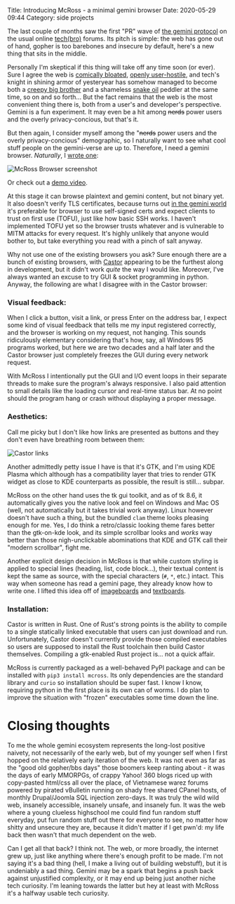 Title: Introducing McRoss - a minimal gemini browser
Date: 2020-05-29 09:44
Category: side projects


The last couple of months saw the first "PR" wave of [the gemini protocol][1]
on the usual online [tech][2][(bro)][3] forums. Its pitch is simple: the web
has gone out of hand, gopher is too barebones and insecure by default, here's a
new thing that sits in the middle.

Personally I'm skeptical if this thing will take off any time soon (or ever).
Sure I agree the web is [comically bloated][4], [openly user-hostile][5], and
tech's knight in shining armor of yesteryear has somehow managed to become both
a [creepy big brother][6] and a shameless [snake oil][7] peddler at the same
time, so on and so forth... But the fact remains that the web is the most
convenient thing there is, both from a user's and developer's perspective.
Gemini is a fun experiment. It may even be a hit among <strike>nerds</strike>
power users and the overly privacy-concious, but that's it.

But then again, I consider myself among the "<strike>nerds</strike> power users
and the overly privacy-concious" demographic, so I naturally want to see what
cool stuff people on the gemini-verse are up to. Therefore, I need a gemini
browser. _Naturally_, I [wrote one][12]:

![McRoss Browser screenshot](/images/mcross_01_screenshot.png)

Or check out a [demo video](https://sr.ht/~nhanb/mcross/).

At this stage it can browse plaintext and gemini content, but not binary yet.
It also doesn't verify TLS certificates, because turns out [in the gemini
world][11] it's preferable for browser to use self-signed certs and expect
clients to trust on first use (TOFU), just like how basic SSH works. I haven't
implemented TOFU yet so the browser trusts whatever and is vulnerable to MITM
attacks for every request. It's highly unlikely that anyone would bother to,
but take everything you read with a pinch of salt anyway.

Why not use one of the existing browsers you ask? Sure enough there are a bunch
of existing browsers, with [Castor][8] appearing to be the furthest along in
development, but it didn't work _quite_ the way I would like. Moreover, I've
always wanted an excuse to try GUI & socket programming in python. Anyway, the
following are what I disagree with in the Castor browser:

### Visual feedback:

When I click a button, visit a link, or press Enter on the address bar, I
expect some kind of visual feedback that tells me my input registered
correctly, and the browser is working on my request, not hanging. This sounds
ridiculously elementary considering that's how, say, all Windows 95 programs
worked, but here we are two decades and a half later and the Castor browser
just completely freezes the GUI during every network request.

With McRoss I intentionally put the GUI and I/O event loops in their separate
threads to make sure the program's always responsive. I also paid attention to
small details like the loading cursor and real-time status bar. At no point
should the program hang or crash without displaying a proper message.

### Aesthetics:

Call me picky but I don't like how links are presented as buttons and they
don't even have breathing room between them:

![Castor links](/images/mcross_02_castor.png)

Another admittedly petty issue I have is that it's GTK, and I'm using KDE
Plasma which although has a compatibility layer that tries to render GTK widget
as close to KDE counterparts as possible, the result is still... subpar.

McRoss on the other hand uses the tk gui toolkit, and as of tk 8.6, it
automatically gives you the native look and feel on Windows and Mac OS (well,
not automatically but it takes trivial work anyway). Linux however doesn't have
such a thing, but the bundled `clam` theme looks pleasing enough for me. Yes, I
do think a retro/classic looking theme fares better than the gtk-on-kde look,
and its simple scrollbar looks and _works_ way better than those
nigh-unclickable abominations that KDE and GTK call their "modern scrollbar",
fight me.

Another explicit design decision in McRoss is that while custom styling is
applied to special lines (heading, list, code block...), their textual content
is kept the same as source, with the special characters (`#`, `*`, etc.)
intact. This way when someone has read a gemini page, they already know how to
write one. I lifted this idea off of [imageboards][9] and [textboards][10].

### Installation:

Castor is written in Rust. One of Rust's strong points is the ability to
compile to a single statically linked executable that users can just download
and run. Unfortunately, Castor doesn't currently provide those compiled
executables so users are supposed to install the Rust toolchain then build
Castor themselves. Compiling a gtk-enabled Rust project is... not a quick
affair.

McRoss is currently packaged as a well-behaved PyPI package and can be
installed with `pip3 install mcross`. Its only dependencies are the standard
library and `curio` so installation should be super fast. I know I know,
requiring python in the first place is its own can of worms. I do plan to
improve the situation with "frozen" executables some time down the line.

# Closing thoughts

To me the whole gemini ecosystem represents the long-lost positive naivety, not
necessarily of the early web, but of my younger self when I first hopped on the
relatively early iteration of the web. It was not even as far as the "good old
gopher/bbs days" those boomers keep ranting about - it was the days of early
MMORPGs, of crappy Yahoo! 360 blogs riced up with copy-pasted html/css all over
the place, of Vietnamese warez forums powered by pirated vBulletin running on
shady free shared CPanel hosts, of monthly Drupal/Joomla SQL injection
zero-days. It was truly the wild wild web, insanely accessible, insanely
unsafe, and insanely fun. It was the web where a young clueless highschool me
could find fun random stuff everyday, put fun random stuff out there for
everyone to see, no matter how shitty and unsecure they are, because it didn't
matter if I get pwn'd: my life back then wasn't that much dependent on the web.

Can I get all that back? I think not. The web, or more broadly, the internet
grew up, just like anything where there's enough profit to be made. I'm not
saying it's a bad thing (hell, I make a living out of building webstuff), but
it is undeniably a sad thing. Gemini may be a spark that begins a push back
against unjustified complexity, or it may end up being just another niche tech
curiosity. I'm leaning towards the latter but hey at least with McRoss it's a
halfway usable tech curiosity.

[1]: https://gemini.circumlunar.space/
[2]: https://lobste.rs/s/79pu7o/gemini_protocol_inbetween_gopher_web
[3]: https://news.ycombinator.com/item?id=23042424
[4]: https://idlewords.com/talks/website_obesity.htm
[5]: https://neustadt.fr/essays/against-a-user-hostile-web/
[6]: https://www.theverge.com/2019/11/20/20974832/facebook-google-surveillance-data-assault-privacy-amnesty-international
[7]: https://developers.google.com/amp
[8]: https://sr.ht/~julienxx/Castor/
[9]: https://4chan.org/
[10]: https://textboard.org/
[11]: https://todo.sr.ht/~nhanb/mcross/1
[12]: https://sr.ht/~nhanb/mcross/
